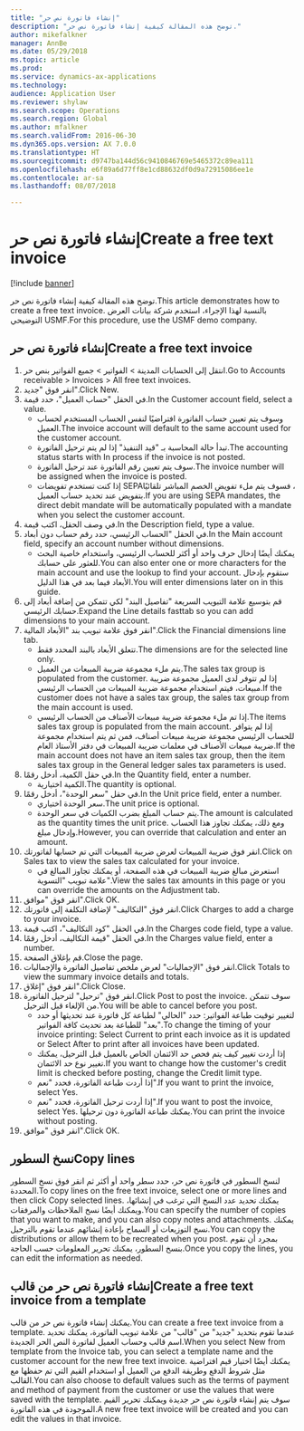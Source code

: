 ```yaml
--- 
title: "إنشاء فاتورة نص حر"
description: "توضح هذه المقالة كيفية إنشاء فاتورة نص حر."
author: mikefalkner
manager: AnnBe
ms.date: 05/29/2018
ms.topic: article
ms.prod: 
ms.service: dynamics-ax-applications
ms.technology: 
audience: Application User
ms.reviewer: shylaw
ms.search.scope: Operations
ms.search.region: Global
ms.author: mfalkner
ms.search.validFrom: 2016-06-30
ms.dyn365.ops.version: AX 7.0.0
ms.translationtype: HT
ms.sourcegitcommit: d9747ba144d56c9410846769e5465372c89ea111
ms.openlocfilehash: e6f89a6d77ff8e1cd88632df0d9a72915086ee1e
ms.contentlocale: ar-sa
ms.lasthandoff: 08/07/2018

---
```


# <a name="create-a-free-text-invoice"></a><span data-ttu-id="96e12-103">إنشاء فاتورة نص حر</span><span class="sxs-lookup"><span data-stu-id="96e12-103">Create a free text invoice</span></span>

[!include [banner](../includes/banner.md)]

<span data-ttu-id="96e12-104">توضح هذه المقالة كيفية إنشاء فاتورة نص حر.</span><span class="sxs-lookup"><span data-stu-id="96e12-104">This article demonstrates how to create a free text invoice.</span></span> <span data-ttu-id="96e12-105">بالنسبة لهذا الإجراء، استخدم شركة بيانات العرض التوضيحي USMF.</span><span class="sxs-lookup"><span data-stu-id="96e12-105">For this procedure, use the USMF demo company.</span></span>

## <a name="create-a-free-text-invoice"></a><span data-ttu-id="96e12-106">إنشاء فاتورة نص حر</span><span class="sxs-lookup"><span data-stu-id="96e12-106">Create a free text invoice</span></span>

1. <span data-ttu-id="96e12-107">انتقل إلى الحسابات المدينة > الفواتير > جميع الفواتير بنص حر‬.</span><span class="sxs-lookup"><span data-stu-id="96e12-107">Go to Accounts receivable > Invoices > All free text invoices.</span></span>
2. <span data-ttu-id="96e12-108">انقر فوق "جديد".</span><span class="sxs-lookup"><span data-stu-id="96e12-108">Click New.</span></span>
3. <span data-ttu-id="96e12-109">في الحقل "حساب العميل"، حدد قيمة.</span><span class="sxs-lookup"><span data-stu-id="96e12-109">In the Customer account field, select a value.</span></span>
    * <span data-ttu-id="96e12-110">وسوف يتم تعيين حساب الفاتورة افتراضيًا لنفس الحساب المستخدم لحساب العميل.</span><span class="sxs-lookup"><span data-stu-id="96e12-110">The invoice account will default to the same account used for the customer account.</span></span>   
    * <span data-ttu-id="96e12-111">تبدأ حالة المحاسبة بـ "قيد التنفيذ" إذا لم يتم ترحيل الفاتورة.</span><span class="sxs-lookup"><span data-stu-id="96e12-111">The accounting status starts with In process if the invoice is not posted.</span></span>   
    * <span data-ttu-id="96e12-112">سوف يتم تعيين رقم الفاتورة عند ترحيل الفاتورة.</span><span class="sxs-lookup"><span data-stu-id="96e12-112">The invoice number will be assigned when the invoice is posted.</span></span>  
    * <span data-ttu-id="96e12-113">إذا كنت تستخدم تفويضات SEPA‏‫، فسوف يتم ملء تفويض الخصم المباشر‬ تلقائيًا بتفويض عند تحديد حساب العميل.</span><span class="sxs-lookup"><span data-stu-id="96e12-113">If you are using SEPA mandates, the direct debit mandate will be automatically populated with a mandate when you select the customer account.</span></span>  
4. <span data-ttu-id="96e12-114">في وصف الحقل، اكتب قيمة.</span><span class="sxs-lookup"><span data-stu-id="96e12-114">In the Description field, type a value.</span></span>
5. <span data-ttu-id="96e12-115">في الحقل "الحساب الرئيسي، حدد رقم حساب دون أبعاد.</span><span class="sxs-lookup"><span data-stu-id="96e12-115">In the Main account field, specify an account number without dimensions.</span></span>
    * <span data-ttu-id="96e12-116">يمكنك أيضًا إدخال حرف واحد أو أكثر للحساب الرئيسي، واستخدام خاصية البحث للعثور على حسابك.</span><span class="sxs-lookup"><span data-stu-id="96e12-116">You can also enter one or more characters for the main account and use the lookup to find your account.</span></span> <span data-ttu-id="96e12-117">ستقوم بإدخال الأبعاد فيما بعد في هذا الدليل.</span><span class="sxs-lookup"><span data-stu-id="96e12-117">You will enter dimensions later on in this guide.</span></span>  
6. <span data-ttu-id="96e12-118">قم بتوسيع علامة التبويب السريعة "تفاصيل البند" لكي تتمكن من إضافة أبعاد إلى حسابك الرئيسي.</span><span class="sxs-lookup"><span data-stu-id="96e12-118">Expand the Line details fasttab so you can add dimensions to your main account.</span></span>
7. <span data-ttu-id="96e12-119">انقر فوق علامة تبويب بند "الأبعاد المالية".</span><span class="sxs-lookup"><span data-stu-id="96e12-119">Click the Financial dimensions line tab.</span></span>
    * <span data-ttu-id="96e12-120">تتعلق الأبعاد بالبند المحدد فقط.</span><span class="sxs-lookup"><span data-stu-id="96e12-120">The dimensions are for the selected line only.</span></span>    
    * <span data-ttu-id="96e12-121">يتم ملء مجموعة ضريبة المبيعات من العميل.</span><span class="sxs-lookup"><span data-stu-id="96e12-121">The sales tax group is populated from the customer.</span></span> <span data-ttu-id="96e12-122">إذا لم تتوفر لدى العميل مجموعة ضريبة مبيعات، فيتم استخدام مجموعة ضريبة المبيعات من الحساب الرئيسي.</span><span class="sxs-lookup"><span data-stu-id="96e12-122">If the customer does not have a sales tax group, the sales tax group from the main account is used.</span></span>  
    * <span data-ttu-id="96e12-123">إذا تم ملء مجموعة ضريبة مبيعات الأصناف من الحساب الرئيسي.</span><span class="sxs-lookup"><span data-stu-id="96e12-123">The items sales tax group is populated from the main account.</span></span> <span data-ttu-id="96e12-124">إذا لم يتوافر للحساب الرئيسي مجموعة ضريبة مبيعات أصناف، فمن ثم يتم استخدام مجموعة ضريبة مبيعات الأصناف في معلمات ضريبة المبيعات في دفتر الأستاذ العام.</span><span class="sxs-lookup"><span data-stu-id="96e12-124">If the main account does not have an item sales tax group, then the item sales tax group in the General ledger sales tax parameters is used.</span></span>    
8. <span data-ttu-id="96e12-125">في حقل الكمية، أدخل رقمًا.</span><span class="sxs-lookup"><span data-stu-id="96e12-125">In the Quantity field, enter a number.</span></span>
    * <span data-ttu-id="96e12-126">الكمية اختيارية.</span><span class="sxs-lookup"><span data-stu-id="96e12-126">The quantity is optional.</span></span>  
9. <span data-ttu-id="96e12-127">في حقل "سعر الوحدة"، أدخل رقمًا.</span><span class="sxs-lookup"><span data-stu-id="96e12-127">In the Unit price field, enter a number.</span></span>
    * <span data-ttu-id="96e12-128">سعر الوحدة اختياري.</span><span class="sxs-lookup"><span data-stu-id="96e12-128">The unit price is optional.</span></span>  
    * <span data-ttu-id="96e12-129">يتم حساب المبلغ بضرب الكميات في سعر الوحدة.</span><span class="sxs-lookup"><span data-stu-id="96e12-129">The amount is calculated as the quantity times the unit price.</span></span> <span data-ttu-id="96e12-130">ومع ذلك، يمكنك تجاوز هذا الحساب وإدخال مبلغ.</span><span class="sxs-lookup"><span data-stu-id="96e12-130">However, you can override that calculation and enter an amount.</span></span>  
10. <span data-ttu-id="96e12-131">انقر فوق ضريبة المبيعات لعرض ضريبة المبيعات التي تم حسابها لفاتورتك.</span><span class="sxs-lookup"><span data-stu-id="96e12-131">Click on Sales tax to view the sales tax calculated for your invoice.</span></span>
    * <span data-ttu-id="96e12-132">استعرض مبالغ ضريبة المبيعات في هذه الصفحة، أو يمكنك تجاوز المبالغ في علامة تبويب "التسوية".</span><span class="sxs-lookup"><span data-stu-id="96e12-132">View the sales tax amounts in this page or you can override the amounts on the Adjustment tab.</span></span>  
11. <span data-ttu-id="96e12-133">انقر فوق "موافق".</span><span class="sxs-lookup"><span data-stu-id="96e12-133">Click OK.</span></span>
12. <span data-ttu-id="96e12-134">انقر فوق "التكاليف" لإضافة التكلفة إلى فاتورتك.</span><span class="sxs-lookup"><span data-stu-id="96e12-134">Click Charges to add a charge to your invoice.</span></span> 
13. <span data-ttu-id="96e12-135">في الحقل "كود التكاليف‬"، اكتب قيمة.</span><span class="sxs-lookup"><span data-stu-id="96e12-135">In the Charges code field, type a value.</span></span>
14. <span data-ttu-id="96e12-136">في الحقل "قيمة التكاليف‬، أدخل رقمًا.</span><span class="sxs-lookup"><span data-stu-id="96e12-136">In the Charges value field, enter a number.</span></span>
15. <span data-ttu-id="96e12-137">قم بإغلاق الصفحة.</span><span class="sxs-lookup"><span data-stu-id="96e12-137">Close the page.</span></span>
16. <span data-ttu-id="96e12-138">انقر فوق "الإجماليات" لعرض ملخص تفاصيل الفاتورة والإجماليات.</span><span class="sxs-lookup"><span data-stu-id="96e12-138">Click Totals to view the summary invoice details and totals.</span></span>
17. <span data-ttu-id="96e12-139">انقر فوق "إغلاق".</span><span class="sxs-lookup"><span data-stu-id="96e12-139">Click Close.</span></span>
18. <span data-ttu-id="96e12-140">انقر فوق "ترحيل" لترحيل الفاتورة.</span><span class="sxs-lookup"><span data-stu-id="96e12-140">Click Post to post the invoice.</span></span> <span data-ttu-id="96e12-141">سوف تتمكن من الإلغاء قبل الترحيل.</span><span class="sxs-lookup"><span data-stu-id="96e12-141">You will be able to cancel before you post.</span></span>
    * <span data-ttu-id="96e12-142">لتغيير توقيت طباعة الفواتير:  حدد "الحالي" لطباعة كل فاتورة عند تحديثها أو حدد "بعد" للطباعة بعد تحديث كافة الفواتير.</span><span class="sxs-lookup"><span data-stu-id="96e12-142">To change the timing of your invoice printing:  Select Current to print each invoice as it is updated   or  Select After to print after all invoices have been updated.</span></span>  
    * <span data-ttu-id="96e12-143">إذا أردت تغيير كيف يتم فحص حد الائتمان الخاص بالعميل قبل الترحيل، يمكنك تغيير نوع حد الائتمان.</span><span class="sxs-lookup"><span data-stu-id="96e12-143">If you want to change how the customer's credit limit is checked before posting, change the Credit limit type.</span></span>  
    * <span data-ttu-id="96e12-144">إذا أردت طباعة الفاتورة، فحدد "نعم".</span><span class="sxs-lookup"><span data-stu-id="96e12-144">If you want to print the invoice, select Yes.</span></span>  
    * <span data-ttu-id="96e12-145">إذا أردت ترحيل الفاتورة، فحدد "نعم".</span><span class="sxs-lookup"><span data-stu-id="96e12-145">If you want to post the invoice, select Yes.</span></span> <span data-ttu-id="96e12-146">يمكنك طباعة الفاتورة دون ترحيلها.</span><span class="sxs-lookup"><span data-stu-id="96e12-146">You can print the invoice without posting.</span></span>  
19. <span data-ttu-id="96e12-147">انقر فوق "موافق".</span><span class="sxs-lookup"><span data-stu-id="96e12-147">Click OK.</span></span>

## <a name="copy-lines"></a><span data-ttu-id="96e12-148">نسخ السطور</span><span class="sxs-lookup"><span data-stu-id="96e12-148">Copy lines</span></span>
<span data-ttu-id="96e12-149">لنسخ السطور في فاتورة نص حر، حدد سطر واحد أو أكثر ثم انقر فوق نسخ السطور المحددة.</span><span class="sxs-lookup"><span data-stu-id="96e12-149">To copy lines on the free text invoice, select one or more lines and then click Copy selected lines.</span></span> <span data-ttu-id="96e12-150">يمكنك تحديد عدد النسخ التي ترغب في إنشائها، ويمكنك أيضًا نسخ الملاحظات والمرفقات.</span><span class="sxs-lookup"><span data-stu-id="96e12-150">You can specify the number of copies that you want to make, and you can also copy notes and attachments.</span></span> <span data-ttu-id="96e12-151">يمكنك نسخ التوزيعات أو السماح بإعادة إنشائهم عندما تقوم بالترحيل.</span><span class="sxs-lookup"><span data-stu-id="96e12-151">You can copy the distributions or allow them to be recreated when you post.</span></span> <span data-ttu-id="96e12-152">بمجرد أن تقوم بنسخ السطور، يمكنك تحرير المعلومات حسب الحاجة.</span><span class="sxs-lookup"><span data-stu-id="96e12-152">Once you copy the lines, you can edit the information as needed.</span></span> 

## <a name="create-a-free-text-invoice-from-a-template"></a><span data-ttu-id="96e12-153">إنشاء فاتورة نص حر من قالب</span><span class="sxs-lookup"><span data-stu-id="96e12-153">Create a free text invoice from a template</span></span>
<span data-ttu-id="96e12-154">يمكنك إنشاء فاتورة نص حر من قالب.</span><span class="sxs-lookup"><span data-stu-id="96e12-154">You can create a free text invoice from a template.</span></span> <span data-ttu-id="96e12-155">عندما تقوم بتحديد "جديد" من "قالب" من علامة تبويب الفاتورة، يمكنك تحديد اسم قالب وحساب العميل لفاتورة النص الحر الجديدة.</span><span class="sxs-lookup"><span data-stu-id="96e12-155">When you select New from template from the Invoice tab, you can select a template name and the customer account for the new free text invoice.</span></span> <span data-ttu-id="96e12-156">يمكنك أيضًا اختيار قيم افتراضية مثل شروط الدفع وطريقة الدفع من العميل أو استخدام القيم التي تم حفظها مع القالب.</span><span class="sxs-lookup"><span data-stu-id="96e12-156">You can also choose to default values such as the terms of payment and method of payment from the customer or use the values that were saved with the template.</span></span> <span data-ttu-id="96e12-157">سوف يتم إنشاء فاتورة نص حر جديدة ويمكنك تحرير القيم الموجودة في هذه الفاتورة.</span><span class="sxs-lookup"><span data-stu-id="96e12-157">A new free text invoice will be created and you can edit the values in that invoice.</span></span> 


